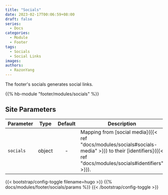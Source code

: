 ```yaml
---
title: "Socials"
date: 2023-02-17T00:06:59+08:00
draft: false
series:
  - Docs
categories:
  - Module
  - Footer
tags:
  - Socials
  - Social Links
images:
authors:
  - RazonYang
---
```


The footer's socials generates social links.

<!--more-->

{{% hb-module "footer/modules/socials" %}}

## Site Parameters

| Parameter |  Type  | Default | Description                                     |
| --------- | :----: | :-----: | ----------------------------------------------- |
| `socials` | object |    -    | Mapping from [social media]({{< ref "docs/modules/socials#socials-media" >}}) to their [identifiers]({{< ref "docs/modules/socials#identifiers" >}}). |

{{< bootstrap/config-toggle filename=hugo >}}
{{% docs/modules/footer/socials/params %}}
{{< /bootstrap/config-toggle >}}
